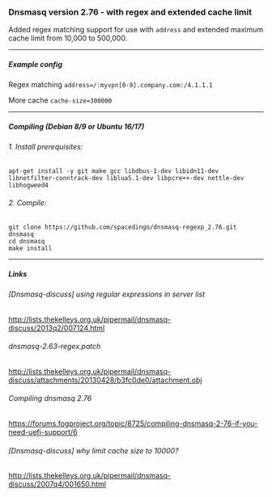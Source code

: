 ### Dnsmasq version 2.76 - with regex and extended cache limit
Added regex matching support for use with `address` and extended maximum cache limit from 10,000 to 500,000.

------------
##### Example config

Regex matching `address=/:myvpn[0-9].company.com:/4.1.1.1`

More cache `cache-size=300000`

------------


##### Compiling (Debian 8/9 or Ubuntu 16/17)
###### 1. Install prerequisites:
    apt-get install -y git make gcc libdbus-1-dev libidn11-dev libnetfilter-conntrack-dev liblua5.1-dev libpcre++-dev nettle-dev libhogweed4
###### 2. Compile:
    git clone https://github.com/spacedingo/dnsmasq-regexp_2.76.git dnsmasq
    cd dnsmasq
    make install


------------


##### Links
###### [Dnsmasq-discuss] using regular expressions in server list
http://lists.thekelleys.org.uk/pipermail/dnsmasq-discuss/2013q2/007124.html
###### dnsmasq-2.63-regex.patch
http://lists.thekelleys.org.uk/pipermail/dnsmasq-discuss/attachments/20130428/b3fc0de0/attachment.obj
###### Compiling dnsmasq 2.76
https://forums.fogproject.org/topic/8725/compiling-dnsmasq-2-76-if-you-need-uefi-support/6
###### [Dnsmasq-discuss] why limit cache size to 10000?
http://lists.thekelleys.org.uk/pipermail/dnsmasq-discuss/2007q4/001650.html
